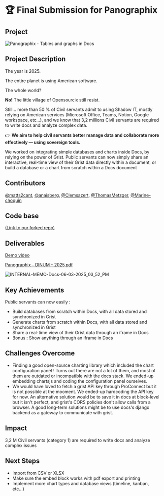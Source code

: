 # 🏆 Final Submission for Panographix

## Project
![Panographix - Tables and graphs in Docs](https://raw.githubusercontent.com/Theodo-GovTech/hackdays2025/refs/heads/panographix-submission/submissions/panographix/assets/banner.png)

## Project Description

The year is 2025.

The entire planet is using American software.

The whole world?

**No!** The little village of Opensourcix still resist.

Still... more than 50 % of Civil servants admit to using Shadow IT, mostly relying on American services (Microsoft Office, Teams, Notion, Google workspace, etc...), and we know that 3,2 millions Civil servants are required to write docs and analyze complex data.

👉 **We aim to help civil servants better manage data and collaborate more effectively — using sovereign tools.**

We worked on integrating simple databases and charts inside Docs, by relying on the power of Grist.
Public servants can now simply share an interactive, real-time view of their Grist data directly within a document, or build a database or a chart from scratch within a Docs document

## Contributors
<a href="https://github.com/matts2cant">@matts2cant</a>, <a href="https://github.com/anaisberg">@anaisberg</a>, <a href="https://github.com/Clemsazert">@Clemsazert</a>, <a href="https://github.com/ThomasMetzger">@ThomasMetzger</a>, <a href="https://github.com/Marine-choquin">@Marine-choquin</a>

## Code base
[(Link to our forked repo)](https://github.com/Theodo-GovTech/lasuite-docs)

## Deliverables

[Demo video](https://vimeo.com/1090202299?share=copy)


[Panographix - DINUM - 2025.pdf](https://raw.githubusercontent.com/Theodo-GovTech/hackdays2025/refs/heads/panographix-submission/submissions/panographix/assets/pitch_deck.pdf)


![INTERNAL-MEMO-Docs-06-03-2025_03_52_PM](https://raw.githubusercontent.com/Theodo-GovTech/hackdays2025/refs/heads/panographix-submission/submissions/panographix/assets/screenshot.png)

## Key Achievements
Public servants can now easily :
- Build databases from scratch within Docs, with all data stored and synchronized in Grist
- Generate charts from scratch within Docs, with all data stored and synchronized in Grist
- Share a real-time view of their Grist data through an iframe in Docs
- Bonus : Show anything through an iframe in Docs

## Challenges Overcome
- Finding a good open-source charting library which included the chart configuration panel ! Turns out there are not a lot of them, and most of them are outdated or incompatible with the docs stack. We ended-up embedding chartsjs and coding the configuration panel ourselves.
- We would have loved to fetch a grist API key through ProConnect but it is not possible at the mooment. We ended-up hardcoding the API key for now. An alternative solution would be to save it in docs at block-level but it isn't perfect, and grist's CORS policies don't allow calls from a browser. A good long-term solutions might be to use docs's django backend as a gateway to communicate with grist.

## Impact
3,2 M Civil servants (category 1) are required to write docs and analyze complex issues

## Next Steps
- Import from CSV or XLSX
- Make sure the embed block works with pdf export and printing
- Implement more chart types and database views (timeline, kanban, etc...)
